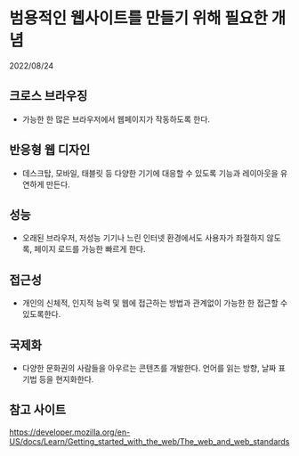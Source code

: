# 범용적인 웹사이트를 만들기 위해 필요한 개념

2022/08/24

## 크로스 브라우징

- 가능한 한 많은 브라우저에서 웹페이지가 작동하도록 한다.

## 반응형 웹 디자인

- 데스크탑, 모바일, 태블릿 등 다양한 기기에 대응할 수 있도록 기능과 레이아웃을 유연하게 만든다.

## 성능

- 오래된 브라우저, 저성능 기기나 느린 인터넷 환경에서도 사용자가 좌절하지 않도록, 페이지 로드를 가능한 빠르게 한다.

## 접근성

- 개인의 신체적, 인지적 능력 및 웹에 접근하는 방법과 관계없이 가능한 한 접근할 수 있도록한다.

## 국제화

- 다양한 문화권의 사람들을 아우르는 콘텐츠를 개발한다. 언어를 읽는 방향, 날짜 표기법 등을 현지화한다.

## 참고 사이트

https://developer.mozilla.org/en-US/docs/Learn/Getting_started_with_the_web/The_web_and_web_standards
